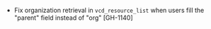 * Fix organization retrieval in `vcd_resource_list` when users fill the "parent" field instead of "org" [GH-1140]